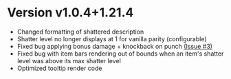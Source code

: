 # Version v1.0.4+1.21.4

* Changed formatting of shattered description
* Shatter level no longer displays at 1 for vanilla parity (configurable)
* Fixed bug applying bonus damage + knockback on
  punch [(Issue #3)](https://github.com/sylenthuntress/Unbreakable/issues/3)
* Fixed bug with item bars rendering out of bounds when an item's shatter level was above its max shatter level
* Optimized tooltip render code